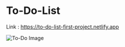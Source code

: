 # To-Do-List
Link : https://to-do-list-first-project.netlify.app


![To-Do Image](https://user-images.githubusercontent.com/87034860/129209622-03931406-05cd-4cb3-a2b1-b72785bd6f13.PNG)
